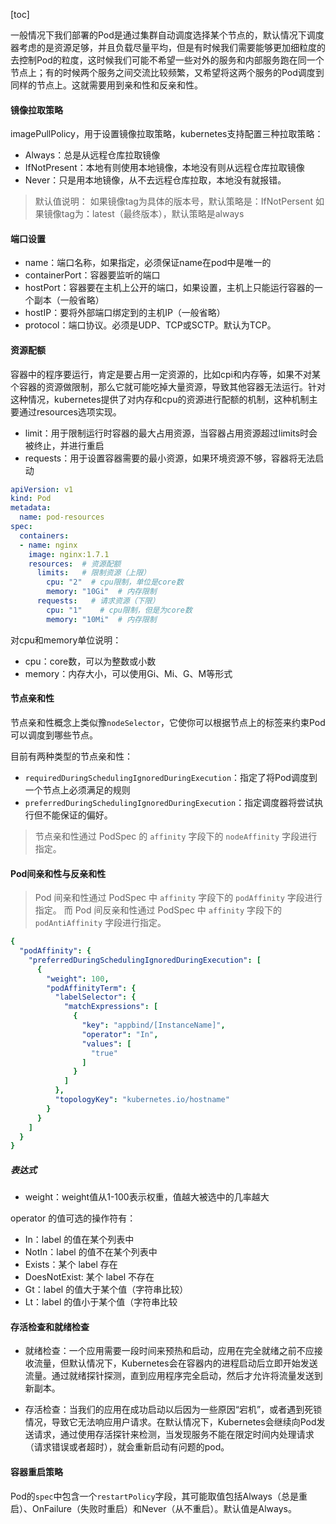 [toc]

一般情况下我们部署的Pod是通过集群自动调度选择某个节点的，默认情况下调度器考虑的是资源足够，并且负载尽量平均，但是有时候我们需要能够更加细粒度的去控制Pod的粒度，这时候我们可能不希望一些对外的服务和内部服务跑在同一个节点上；有的时候两个服务之间交流比较频繁，又希望将这两个服务的Pod调度到同样的节点上。这就需要用到亲和性和反亲和性。

#### 镜像拉取策略
imagePullPolicy，用于设置镜像拉取策略，kubernetes支持配置三种拉取策略：
* Always：总是从远程仓库拉取镜像
* IfNotPresent：本地有则使用本地镜像，本地没有则从远程仓库拉取镜像
* Never：只是用本地镜像，从不去远程仓库拉取，本地没有就报错。

> 默认值说明：
>   如果镜像tag为具体的版本号，默认策略是：IfNotPersent
>   如果镜像tag为：latest（最终版本），默认策略是always


#### 端口设置
* name：端口名称，如果指定，必须保证name在pod中是唯一的
* containerPort：容器要监听的端口
* hostPort：容器要在主机上公开的端口，如果设置，主机上只能运行容器的一个副本（一般省略）
* hostIP：要将外部端口绑定到的主机IP（一般省略）
* protocol：端口协议。必须是UDP、TCP或SCTP。默认为TCP。


#### 资源配额
  容器中的程序要运行，肯定是要占用一定资源的，比如cpi和内存等，如果不对某个容器的资源做限制，那么它就可能吃掉大量资源，导致其他容器无法运行。针对这种情况，kubernetes提供了对内存和cpu的资源进行配额的机制，这种机制主要通过resources选项实现。
* limit：用于限制运行时容器的最大占用资源，当容器占用资源超过limits时会被终止，并进行重启
* requests：用于设置容器需要的最小资源，如果环境资源不够，容器将无法启动

```yaml
apiVersion: v1
kind: Pod
metadata: 
  name: pod-resources
spec:
  containers:
  - name: nginx
    image: nginx:1.7.1
    resources:  # 资源配额
      limits:   # 限制资源（上限）
        cpu: "2"  # cpu限制，单位是core数
        memory: "10Gi"  # 内存限制
      requests:   # 请求资源（下限）
        cpu: "1"    # cpu限制，但是为core数
        memory: "10Mi"  # 内存限制
```
对cpu和memory单位说明：
* cpu：core数，可以为整数或小数
* memory：内存大小，可以使用Gi、Mi、G、M等形式


#### 节点亲和性

节点亲和性概念上类似豫`nodeSelector`，它使你可以根据节点上的标签来约束Pod可以调度到哪些节点。

目前有两种类型的节点亲和性：

* `requiredDuringSchedulingIgnoredDuringExecution`：指定了将Pod调度到一个节点上必须满足的规则
* `preferredDuringSchedulingIgnoredDuringExecution`：指定调度器将尝试执行但不能保证的偏好。

> 节点亲和性通过 PodSpec 的 `affinity` 字段下的 `nodeAffinity` 字段进行指定。



#### Pod间亲和性与反亲和性

> Pod 间亲和性通过 PodSpec 中 `affinity` 字段下的 `podAffinity` 字段进行指定。 而 Pod 间反亲和性通过 PodSpec 中 `affinity` 字段下的 `podAntiAffinity` 字段进行指定。



```yaml
{
  "podAffinity": {
    "preferredDuringSchedulingIgnoredDuringExecution": [
      {
        "weight": 100,
        "podAffinityTerm": {
          "labelSelector": {
            "matchExpressions": [
              {
                "key": "appbind/[InstanceName]",
                "operator": "In",
                "values": [
                  "true"
                ]
              }
            ]
          },
          "topologyKey": "kubernetes.io/hostname"
        }
      }
    ]
  }
}
```

##### 表达式

* weight：weight值从1-100表示权重，值越大被选中的几率越大

operator 的值可选的操作符有：

- In：label 的值在某个列表中
- NotIn：label 的值不在某个列表中
- Exists：某个 label 存在
- DoesNotExist: 某个 label 不存在
- Gt：label 的值大于某个值（字符串比较）
- Lt：label 的值小于某个值（字符串比较



#### 存活检查和就绪检查

* 就绪检查：一个应用需要一段时间来预热和启动，应用在完全就绪之前不应接收流量，但默认情况下，Kubernetes会在容器内的进程启动后立即开始发送流量。通过就绪探针探测，直到应用程序完全启动，然后才允许将流量发送到新副本。

* 存活检查：当我们的应用在成功启动以后因为一些原因“宕机”，或者遇到死锁情况，导致它无法响应用户请求。在默认情况下，Kubernetes会继续向Pod发送请求，通过使用存活探针来检测，当发现服务不能在限定时间内处理请求（请求错误或者超时），就会重新启动有问题的pod。


#### 容器重启策略

Pod的`spec`中包含一个`restartPolicy`字段，其可能取值包括Always（总是重启）、OnFailure（失败时重启）和Never（从不重启）。默认值是Always。